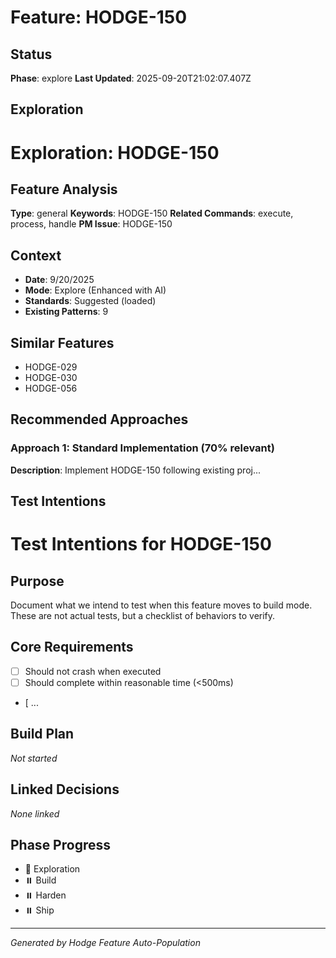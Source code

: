 # Feature: HODGE-150

## Status
**Phase**: explore
**Last Updated**: 2025-09-20T21:02:07.407Z

## Exploration
# Exploration: HODGE-150

## Feature Analysis
**Type**: general
**Keywords**: HODGE-150
**Related Commands**: execute, process, handle
**PM Issue**: HODGE-150

## Context
- **Date**: 9/20/2025
- **Mode**: Explore (Enhanced with AI)
- **Standards**: Suggested (loaded)
- **Existing Patterns**: 9


## Similar Features
- HODGE-029
- HODGE-030
- HODGE-056




## Recommended Approaches


### Approach 1: Standard Implementation (70% relevant)
**Description**: Implement HODGE-150 following existing proj...

## Test Intentions
# Test Intentions for HODGE-150

## Purpose
Document what we intend to test when this feature moves to build mode.
These are not actual tests, but a checklist of behaviors to verify.

## Core Requirements
- [ ] Should not crash when executed
- [ ] Should complete within reasonable time (<500ms)
- [ ...

## Build Plan
_Not started_

## Linked Decisions
_None linked_




## Phase Progress
- 🔄 Exploration
- ⏸️ Build
- ⏸️ Harden
- ⏸️ Ship

---
_Generated by Hodge Feature Auto-Population_
